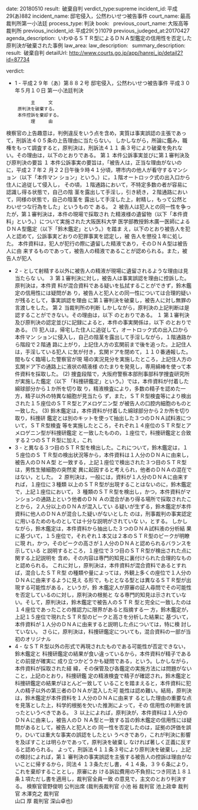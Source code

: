 
date: 20180510
result:  破棄自判
verdict_type:supreme
incident_id: 平成29(あ)882
incident_name: 邸宅侵入，公然わいせつ被告事件
court_name: 最高裁判所第一小法廷
process_type: 判決
book:  
previous_court_name: 大阪高等裁判所
previous_incident_id: 平成29(う)1079
previous_judeged_at:20170427
agenda_description:  いわゆるＳＴＲ型によるＤＮＡ型鑑定の信用性を否定した原判決が破棄された事例
law_area: 
law_description:  
summary_description:  
result:  破棄自判
detailUrl: http://www.courts.go.jp/app/hanrei_jp/detail2?id=87734

verdict:

- 1 - 
平成２９年（あ）第８８２号 邸宅侵入，公然わいせつ被告事件 
平成３０年５月１０日 第一小法廷判決 
 
            主     文 
       原判決を破棄する。 
       本件控訴を棄却する。 
            理     由 
 検察官の上告趣意は，判例違反をいう点を含め，実質は事実誤認の主張であっ
て，刑訴法４０５条の上告理由に当たらない。 
 しかしながら，所論に鑑み，職権をもって調査すると，原判決は，刑訴法４１１
条３号により破棄を免れない。その理由は，以下のとおりである。 
 第１ 本件公訴事実並びに第１審判決及び原判決の要旨 
 １ 本件公訴事実の要旨は，「被告人は，正当な理由がないのに，平成２７年２
月２２日午後９時４１分頃，堺市内の他人が看守するマンション（以下「本件マン
ション」という。）に，１階オートロック式の出入口から住人に追従して侵入し，
その頃，１階通路において，不特定多数の者が容易に認識し得る状態で，自己の陰
茎を露出して手淫し，引き続き，２階通路において，同様の状態で，自己の陰茎を
露出して手淫した上，射精し，もって公然とわいせつな行為をした」というもので
ある。 
 ２ 被告人は犯人との同一性を争ったが，第１審判決は，本件の現場で採取され
た精液様の遺留物（以下「本件資料」という。）について実施された大阪医科大学
医学部教授鈴木廣一医師によるＤＮＡ型鑑定（以下「鈴木鑑定」という。）を踏ま
え，以下のとおり被告人を犯人と認めて，公訴事実どおりの犯罪事実を認定し，被
告人を懲役１年に処した。 
 本件資料は，犯人が犯行の際に遺留した精液であり，そのＤＮＡ型は被告人に由
来するものであって，被告人の精液であることが認められる。また，被告人が犯人
- 2 - 
として射精する以外に被告人の精液が現場に遺留されるような理由は見当たらな
い。 
 ３ 第１審判決に対し，被告人は事実誤認を理由に控訴した。原判決は，本件資
料が混合資料である疑いを払拭することができず，鈴木鑑定の信用性には疑問があ
り，被告人と犯人との同一性については合理的疑いが残るとして，事実誤認を理由
に第１審判決を破棄し，被告人に対し無罪の言渡しをした。 
 第２ 当裁判所の判断 
 しかしながら，原判決の上記判断は是認することができない。その理由は，以下
のとおりである。 
 １ 第１審判決及び原判決の認定並びに記録によると，本件の事実関係は，以下
のとおりである。 
 (1) 犯人は，帰宅した住人に追従して，オートロック式の出入口から本件マン
ションに侵入し，自己の陰茎を露出して手淫しながら，１階通路から階段で２階通
路に上がり，上記住人方の玄関前まで後を追った。上記住人は，手淫している犯人
に気が付き，玄関ドアを閉めて，１１０番通報した。間もなく臨場した警察官が現
場の実況見分を実施したところ，上記住人方の玄関ドア下の通路上に液状の精液様
のたまりを発見し，専用綿棒を使って本件資料を採取した。 
 (2) 捜査段階で，大阪府警察本部刑事部科学捜査研究所が実施した鑑定（以下
「科捜研鑑定」という。）では，本件資料が付着した綿球部分から１か所を切り取
り，精液検査により，多数の精子を認めた一方，精子以外の特異な細胞が見当たら
ず，また，ＳＴＲ型検査等により検出された１５座位のＳＴＲ型とアメロゲニン型
が被告人の口腔内細胞のものと一致した。 
 (3) 鈴木鑑定は，本件資料が付着した綿球部分から２か所を切り取り，科捜研
鑑定とは別のキットを使って抽出した３つのＤＮＡ試料液について，ＳＴＲ型検査
等を実施したところ，それぞれ１４座位のＳＴＲ型とアメロゲニン型が科捜研鑑定
と一致したものの，１座位で，科捜研鑑定と合致する２つのＳＴＲ型に加え，これ
- 3 - 
と異なる３つ目のＳＴＲ型を検出した。これについて，鈴木鑑定は，１５座位のＳ
ＴＲ型の検出状況等から，本件資料は１人分のＤＮＡに由来し，被告人のＤＮＡ型
と一致する，上記１座位で検出された３つ目のＳＴＲ型は，男性生殖細胞の突然変
異に起因すると考えられ，他者のＤＮＡの混在ではない，とした。 
 ２ 原判決は，一般には，資料が１人分のＤＮＡに由来すれば，１座位に３種類
以上のＳＴＲ型が出現することはないのに，鈴木鑑定で，上記１座位において，３
種類のＳＴＲ型を検出し，かつ，本件資料がマンションの通路上という他者のＤＮ
Ａの混合があり得る場所で採取されたことから，２人分以上のＤＮＡが混入してい
る疑いが生ずる，鈴木鑑定が本件資料に他人のＤＮＡが混合した疑いがないとした
のは，刑事裁判の事実認定に用いるためのものとしては十分な説明がされていな
い，とする。 
 しかしながら，鈴木鑑定は，本件資料から抽出した３つのＤＮＡ試料液の分析結
果に基づいて，１５座位で，それぞれ１本又は２本のＳＴＲ型のピークが明瞭に現
れ，かつ，そのピークの高さが１人分のＤＮＡと認められるバランスを示している
と説明するところ，１座位で３つ目のＳＴＲ型が検出された点に関する上記説明を
含め，その内容は専門的知見に裏付けられた合理的なものと認められる。 
 これに対し，原判決は，本件資料が混合資料であるとすれば，混合したＳＴＲ型
の種類や量によっては，外観上多くの座位で１人分のＤＮＡに由来するように見え
る形で，もととなる型とは異なるＳＴＲ型が出現する可能性がある，というが，鈴
木鑑定人が原審の証人尋問でその可能性を否定しているのに対し，原判決の根拠と
なる専門的知見は示されていない。そして，原判決は，鈴木鑑定で被告人のＳＴＲ
型と完全に一致したのは１４座位であったことの推認力に限界があると指摘する一
方，鈴木鑑定が，上記１５座位で現れたＳＴＲ型のピークと高さを分析した結果に
基づいて，本件資料が１人分のＤＮＡに由来すると説明した点については，特に検
討していない。 
 さらに，原判決は，科捜研鑑定についても，混合資料の一部が当初のオリジナル
- 4 - 
なＳＴＲ型以外の形式で再現されたものである可能性が否定できない，鈴木鑑定と
科捜研鑑定の結果が食い違っているから，本件資料が精子であるとの前提が確実に
成り立つかどうかも疑問である，という。しかしながら，本件資料が採取された経
緯，その保管及び各鑑定の実施方法には問題がないこと，上記のとおり，科捜研鑑
定の精液検査で精子が確認され，鈴木鑑定と科捜研鑑定の結果がほとんど一致して
いることを踏まえると，本件資料に犯人の精子以外の第三者のＤＮＡが混入した可
能性は認め難い。結局，原判決は，鈴木鑑定が本件資料を１人分のＤＮＡに由来す
るとした理由の重要な点を見落とした上，科学的根拠を欠いた推測によって，その
信用性の判断を誤ったというべきである。 
 ３ 以上によれば，原判決が，本件資料は１人分のＤＮＡに由来し，被告人のＤ
ＮＡ型と一致する旨の鈴木鑑定の信用性には疑問があるとして，被告人と犯人との
同一性を否定したのは，証拠の評価を誤り，ひいては重大な事実の誤認をしたとい
うべきであり，これが判決に影響を及ぼすことは明らかであって，原判決を破棄し
なければ著しく正義に反すると認められる。 
 よって，刑訴法４１１条３号により原判決を破棄し，上記の検討によれば，第１
審判決の事実誤認を主張する被告人の控訴は理由がないことに帰するから，同法４
１３条ただし書，４１４条，３９６条により，これを棄却することとし，原審にお
ける訴訟費用の不負担につき同法１８１条１項ただし書を適用し，裁判官全員一致
の意見で，主文のとおり判決する。 
 検察官菅野俊明 公判出席 
(裁判長裁判官 小池 裕 裁判官 池上政幸 裁判官 木澤克之 裁判官   
山口 厚 裁判官 深山卓也) 

                    